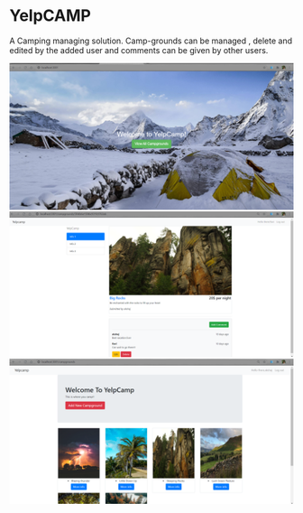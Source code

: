 # YelpCAMP
A Camping managing solution.
Camp-grounds can be managed , delete and edited by the added user and comments can be given by other users.

<p align="center">
  <img src="https://github.com/akshajsunil/YelpCAMP/blob/master/screenshots/1.png" title="hover text">
  <img src="https://github.com/akshajsunil/YelpCAMP/blob/master/screenshots/2.png" title="hover text">
  <img src="https://github.com/akshajsunil/YelpCAMP/blob/master/screenshots/3.png" title="hover text">
</p>

